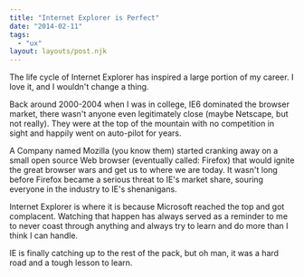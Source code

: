 ```yaml
---
title: "Internet Explorer is Perfect"
date: "2014-02-11"
tags:
  - "ux"
layout: layouts/post.njk
---
```


The life cycle of Internet Explorer has inspired a large portion of my career. I love it, and I wouldn't change a thing.

Back around 2000-2004 when I was in college, IE6 dominated the browser market, there wasn't anyone even legitimately close (maybe Netscape, but not really). They were at the top of the mountain with no competition in sight and happily went on auto-pilot for years.

A Company named Mozilla (you know them) started cranking away on a small open source Web browser (eventually called: Firefox) that would ignite the great browser wars and get us to where we are today. It wasn't long before Firefox became a serious threat to IE's market share, souring everyone in the industry to IE's shenanigans.

Internet Explorer is where it is because Microsoft reached the top and got complacent. Watching that happen has always served as a reminder to me to never coast through anything and always try to learn and do more than I think I can handle.

IE is finally catching up to the rest of the pack, but oh man, it was a hard road and a tough lesson to learn.

